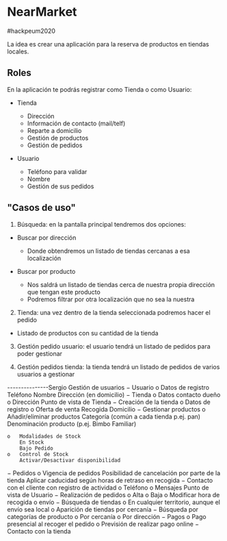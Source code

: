 # NearMarket
#hackpeum2020

La idea es crear una aplicación para la reserva de productos en tiendas locales.
  
## Roles

En la aplicación te podrás registrar como Tienda o como Usuario:

- Tienda
  - Dirección
  - Información de contacto (mail/telf)
  - Reparte a domicilio
  - Gestión de productos
  - Gestión de pedidos

- Usuario
  - Teléfono para validar
  - Nombre
  - Gestión de sus pedidos

## "Casos de uso"

1. Búsqueda: en la pantalla principal tendremos dos opciones:

- Buscar por dirección
  - Donde obtendremos un listado de tiendas cercanas a esa localización

- Buscar por producto
  - Nos saldrá un listado de tiendas cerca de nuestra propia dirección que tengan este producto
  - Podremos filtrar por otra localización que no sea la nuestra
  
2. Tienda: una vez dentro de la tienda seleccionada podremos hacer el pedido

- Listado de productos con su cantidad de la tienda

3. Gestión pedido usuario: el usuario tendrá un listado de pedidos para poder gestionar

4. Gestión pedidos tienda: la tienda tendrá un listado de pedidos de varios usuarios a gestionar


---------------Sergio
Gestión de usuarios
  −	Usuario
    o	Datos de registro
        Teléfono
        Nombre
        Dirección (en domicilio)
  −	Tienda
    o	Datos contacto dueño
    o	Dirección
        Punto de vista de Tienda
  −	Creación de la tienda
    o	Datos de registro
    o	Oferta de venta
        Recogida
        Domicilio
  −	Gestionar productos
    o	Añadir/eliminar productos
        Categoría (común a cada tienda p.ej. pan)
        Denominación producto (p.ej. Bimbo Familiar)
    
    o	Modalidades de Stock 
        En Stock
        Bajo Pedido
    o	Control de Stock
        Activar/Desactivar disponibilidad
  −	Pedidos
    o	Vigencia de pedidos
        Posibilidad de cancelación por parte de la tienda
        Aplicar caducidad según horas de retraso en recogida
  −	Contacto con el cliente con registro de actividad
    o	Teléfono
    o	Mensajes
Punto de vista de Usuario
  −	Realización de pedidos 
    o	Alta
    o	Baja
    o	Modificar hora de recogida o envío
  −	Búsqueda de tiendas 
    o	En cualquier territorio, aunque el envío sea local
    o	Aparición de tiendas por cercanía
  −	Búsqueda por categorías de producto
    o	Por cercanía
    o	Por dirección
  −	Pagos
    o	Pago presencial al recoger el pedido
    o	Previsión de realizar pago online
  −	Contacto con la tienda

